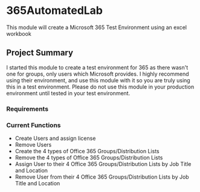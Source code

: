 # 365AutomatedLab

This module will create a Microsoft 365 Test Environment using an excel workbook

## Project Summary

I started this module to create a test environment for 365 as there wasn't one for groups, only users which Microsoft provides. I highly recommend using their environment, and use this module with it so you are truly using this in a test environment. Please do not use this module in your production environment until tested in your test environment.

### Requirements

### Current Functions

* Create Users and assign license
* Remove Users
* Create the 4 types of Office 365 Groups/Distribution Lists
* Remove the 4 types of Office 365 Groups/Distribution Lists
* Assign User to their 4 Office 365 Groups/Distribution Lists by Job Title and Location
* Remove User from their 4 Office 365 Groups/Distribution Lists by Job Title and Location
